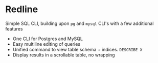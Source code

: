# Redline

Simple SQL CLI, building upon `pg` and `mysql` CLI's with a few additional features

- One CLI for Postgres and MySQL
- Easy multiline editing of queries
- Unified command to view table schema + indices. `DESCRIBE X`
- Display results in a scrollable table, no wrapping
